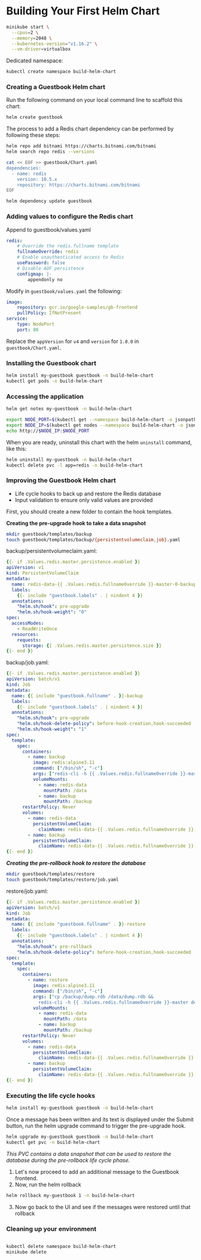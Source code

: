 # Building Your First Helm Chart

```bash
minikube start \
  --cpus=2 \
  --memory=2048 \
  --kubernetes-version="v1.16.2" \
  --vm-driver=virtualbox
```

Dedicated namespace:

```bash
kubectl create namespace build-helm-chart
```

### Creating a Guestbook Helm chart

Run the following command on your local command line to scaffold this chart:

```bash
helm create guestbook
```

The process to add a Redis chart dependency can be performed by following these steps:

```bash
helm repo add bitnami https://charts.bitnami.com/bitnami
helm search repo redis --versions

cat << EOF >> guestbook/Chart.yaml
dependencies:
  - name: redis
    version: 10.5.x
    repository: https://charts.bitnami.com/bitnami
EOF

helm dependency update guestbook
```

### Adding values to configure the Redis chart

Append to guestbook/values.yaml

```yaml
redis:
    # Override the redis.fullname template
    fullnameOverride: redis
    # Enable unauthenticated access to Redis
    usePassword: false
    # Disable AOF persistence
    configmap: |-
        appendonly no
```

Modify in `guestbook/values.yaml` the following:

```yaml
image:
    repository: gcr.io/google-samples/gb-frontend
    pullPolicy: IfNotPresent
service:
    type: NodePort
    port: 80
```

Replace the `appVersion` for `v4` and `version` for `1.0.0` in `guestbook/Chart.yaml`.

### Installing the Guestbook chart

```bash
helm install my-guestbook guestbook -n build-helm-chart
kubectl get pods -n build-helm-chart
```

### Accessing the application

```bash
helm get notes my-guestbook -n build-helm-chart

export NODE_PORT=$(kubectl get --namespace build-helm-chart -o jsonpath="{.spec.ports[0].nodePort}" services my-guestbook)
export NODE_IP=$(kubectl get nodes --namespace build-helm-chart -o jsonpath="{.items[0].status.addresses[0].address}")
echo http://$NODE_IP:$NODE_PORT
```

When you are ready, uninstall this chart with the helm `uninstall` command, like this:

```bash
helm uninstall my-guestbook -n build-helm-chart
kubectl delete pvc -l app=redis -n build-helm-chart
```

### Improving the Guestbook Helm chart

-   Life cycle hooks to back up and restore the Redis database
-   Input validation to ensure only valid values are provided

First, you should create a new folder to contain the hook templates.

**Creating the pre-upgrade hook to take a data snapshot**

```bash
mkdir guestbook/templates/backup
touch guestbook/templates/backup/{persistentvolumeclaim,job}.yaml
```

backup/persistentvolumeclaim.yaml:

```yaml
{{- if .Values.redis.master.persistence.enabled }}
apiVersion: v1
kind: PersistentVolumeClaim
metadata:
  name: redis-data-{{ .Values.redis.fullnameOverride }}-master-0-backup-{{ sub .Release.Revision 1 }}
  labels:
    {{- include "guestbook.labels" . | nindent 4 }}
  annotations:
    "helm.sh/hook": pre-upgrade
    "helm.sh/hook-weight": "0"
spec:
  accessModes:
    - ReadWriteOnce
  resources:
    requests:
      storage: {{ .Values.redis.master.persistence.size }}
{{- end }}
```

backup/job.yaml:

```yaml
{{- if .Values.redis.master.persistence.enabled }}
apiVersion: batch/v1
kind: Job
metadata:
  name: {{ include "guestbook.fullname" . }}-backup
  labels:
    {{- include "guestbook.labels" . | nindent 4 }}
  annotations:
    "helm.sh/hook": pre-upgrade
    "helm.sh/hook-delete-policy": before-hook-creation,hook-succeeded
    "helm.sh/hook-weight": "1"
spec:
  template:
    spec:
      containers:
        - name: backup
          image: redis:alpine3.11
          command: ["/bin/sh", "-c"]
          args: ["redis-cli -h {{ .Values.redis.fullnameOverride }}-master save && cp /data/dump.rdb /backup/dump.rdb"]
          volumeMounts:
            - name: redis-data
              mountPath: /data
            - name: backup
              mountPath: /backup
      restartPolicy: Never
      volumes:
        - name: redis-data
          persistentVolumeClaim:
            claimName: redis-data-{{ .Values.redis.fullnameOverride }}-master-0
        - name: backup
          persistentVolumeClaim:
            claimName: redis-data-{{ .Values.redis.fullnameOverride }}-master-0-backup-{{ sub .Release.Revision 1 }}
{{- end }}
```

**_Creating the pre-rollback hook to restore the database_**

```bash
mkdir guestbook/templates/restore
touch guestbook/templates/restore/job.yaml
```

restore/job.yaml:

```yaml
{{- if .Values.redis.master.persistence.enabled }}
apiVersion: batch/v1
kind: Job
metadata:
  name: {{ include "guestbook.fullname" . }}-restore
  labels:
    {{- include "guestbook.labels" . | nindent 4 }}
  annotations:
    "helm.sh/hook": pre-rollback
    "helm.sh/hook-delete-policy": before-hook-creation,hook-succeeded
spec:
  template:
    spec:
      containers:
        - name: restore
          image: redis:alpine3.11
          command: ["/bin/sh", "-c"]
          args: ["cp /backup/dump.rdb /data/dump.rdb &&
            redis-cli -h {{ .Values.redis.fullnameOverride }}-master debug restart || true"]
          volumeMounts:
            - name: redis-data
              mountPath: /data
            - name: backup
              mountPath: /backup
      restartPolicy: Never
      volumes:
        - name: redis-data
          persistentVolumeClaim:
            claimName: redis-data-{{ .Values.redis.fullnameOverride }}-master-0
        - name: backup
          persistentVolumeClaim:
            claimName: redis-data-{{ .Values.redis.fullnameOverride }}-master-0-backup-{{ .Release.Revision }}
{{- end }}
```

### Executing the life cycle hooks

```bash
helm install my-guestbook guestbook -n build-helm-chart
```

Once a message has been written and its text is displayed under the Submit button, run the helm upgrade command to trigger the pre-upgrade hook.

```bash
helm upgrade my-guestbook guestbook -n build-helm-chart
kubectl get pvc -n build-helm-chart
```

_This PVC contains a data snapshot that can be used to restore the database during the pre-rollback life cycle phase._

1. Let's now proceed to add an additional message to the Guestbook frontend.
2. Now, run the helm rollback

```bash
helm rollback my-guestbook 1 -n build-helm-chart
```

3. Now go back to the UI and see if the messages were restored until that rollback

### Cleaning up your environment

```bash

kubectl delete namespace build-helm-chart
minikube delete
```
